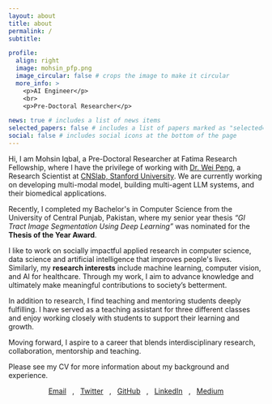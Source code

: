 ```yaml
---
layout: about
title: about
permalink: /
subtitle:

profile:
  align: right
  image: mohsin_pfp.png
  image_circular: false # crops the image to make it circular
  more_info: >
    <p>AI Engineer</p>
    <br>
    <p>Pre-Doctoral Researcher</p>

news: true # includes a list of news items
selected_papers: false # includes a list of papers marked as "selected={true}"
social: false # includes social icons at the bottom of the page
---
```


Hi, I am Mohsin Iqbal, a Pre-Doctoral Researcher at Fatima Research Fellowship, where I have the privilege of working with <a href="https://xiaoiker.github.io/">Dr. Wei Peng</a>, a Research Scientist at <a href="http://cnslab.stanford.edu/">CNSlab, Stanford University</a>. We are currently working on developing multi-modal model, building multi-agent LLM systems, and their biomedical applications. 

Recently, I completed my Bachelor's in Computer Science from the University of Central Punjab, Pakistan, where my senior year thesis <i>“GI Tract Image Segmentation Using Deep Learning”</i> was nominated for the <b>Thesis of the Year Award</b>.

I like to work on socially impactful applied research in computer science, data science and artificial intelligence that improves people's lives. Similarly, my <b>research interests</b> include machine learning, computer vision, and AI for healthcare. Through my work, I aim to advance knowledge and ultimately make meaningful contributions to society’s betterment.

In addition to research, I find teaching and mentoring students deeply fulfilling. I have served as a teaching assistant for three different classes and enjoy working closely with students to support their learning and growth. 

Moving forward, I aspire to a career that blends interdisciplinary research, collaboration, mentorship and teaching.

Please see my CV for more information about my background and experience.

<div style="text-align: center;">
  <a href="mailto:L1S20BSCS0005@ucp.edu.pk">Email</a> &nbsp; , &nbsp; 
  <a href="https://x.com/mohsincsv">Twitter</a> &nbsp; , &nbsp; 
  <a href="https://github.com/mohsincsv">GitHub</a> &nbsp; , &nbsp; 
  <a href="https://www.linkedin.com/in/mohsincsv">LinkedIn</a> &nbsp; , &nbsp; 
  <a href="https://medium.com/@mohsincsv">Medium</a>
</div>
